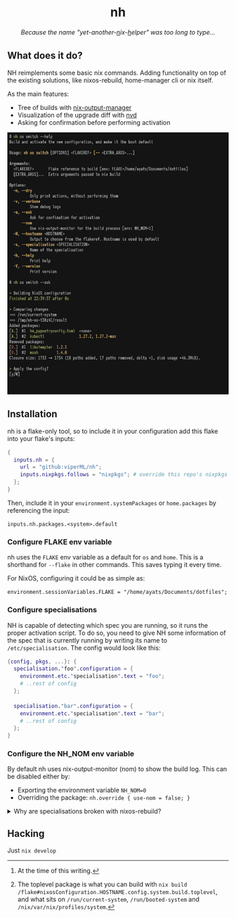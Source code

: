 <h1 align="center">nh</h1>

<h6 align="center">Because the name "yet-another-<u>n</u>ix-<u>h</u>elper" was too long to type...</h1>

## What does it do?

NH reimplements some basic nix commands. Adding functionality on top of the existing solutions, like nixos-rebuild, home-manager cli or nix itself.

As the main features:
- Tree of builds with [nix-output-manager](https://github.com/maralorn/nix-output-monitor)
- Visualization of the upgrade diff with [nvd](https://github.com/maralorn/nix-output-monitor)
- Asking for confirmation before performing activation



<p align="center">
  <img
    alt="build: passing"
    src="./.github/screenshot.png"
    width="800px"
  >
</p>



## Installation

nh is a flake-only tool, so to include it in your configuration add this flake into your flake's inputs:

```nix
{
  inputs.nh = {
    url = "github:viperML/nh";
    inputs.nixpkgs.follows = "nixpkgs"; # override this repo's nixpkgs snapshot
  };
}
```

Then, include it in your `environment.systemPackages` or `home.packages` by referencing the input:
```
inputs.nh.packages.<system>.default
```


### Configure **FLAKE** env variable

nh uses the `FLAKE` env variable as a default for `os` and `home`. This is a shorthand for `--flake` in other commands. This saves typing it every time.

For NixOS, configuring it could be as simple as:

```
environment.sessionVariables.FLAKE = "/home/ayats/Documents/dotfiles";
```

### Configure specialisations

NH is capable of detecting which spec you are running, so it runs the proper activation script.
To do so, you need to give NH some information of the spec that is currently running by writing its name to `/etc/specialisation`. The config would look like this:

```nix
{config, pkgs, ...}: {
  specialisation."foo".configuration = {
    environment.etc."specialisation".text = "foo";
    # ..rest of config
  };

  specialisation."bar".configuration = {
    environment.etc."specialisation".text = "bar";
    # ..rest of config
  };
}
```

### Configure the **NH_NOM** env variable

By default nh uses nix-output-monitor (nom) to show the build log. This can be disabled either by:

- Exporting the environment variable `NH_NOM=0`
- Overriding the package: `nh.override { use-nom = false; }`

<details>
<summary>Why are specialisations broken with nixos-rebuild?</summary>

To understand why `nixos-rebuild` doesn't work[^1], we must know that it is just a shell wrapper around a more fundamental script from NixOS: `<toplevel package>/bin/switch-to-configuration`[^2].

This scripts has 2 possible commands: `boot` and `test`. What nixos-rebuild and nh do is basically building the toplevel pkg, and running `switch-to-configuration`. For `switch`, we run `test+boot` one after the other.

So, with specialisation, this changes. Specs create "another toplevel" under `<toplevel>/specialisation/<spec toplevel>`, with its own `/bin/switch-to-configuration`. Which one should we run?

- For `test`: `<toplevel>/specialisation/<spec>/bin/switch-to-configuration test`
- For `boot`: `<toplevel>/bin/switch-to-configuration boot`

We must run the namespaced one for `test`, and the root one for `boot`. Which is what `nixos-rebuild` doesn't do properly.


</details>

## Hacking

Just `nix develop`

[^1]: At the time of this writing.

[^2]: The toplevel package is what you can build with `nix build /flake#nixosConfiguration.HOSTNAME.config.system.build.toplevel`, and what sits on `/run/current-system`, `/run/booted-system` and `/nix/var/nix/profiles/system`.
